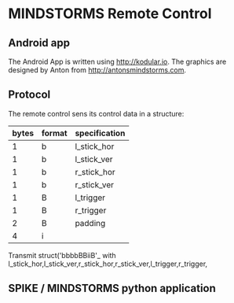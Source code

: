 # MINDSTORMS Remote Control

## Android app

The Android App is written using http://kodular.io. The graphics are designed by Anton from http://antonsmindstorms.com.


## Protocol

The remote control sens its control data in a structure:

|bytes | format | specification |
|------|--------|---------------|
| 1 | b | l_stick_hor |
| 1 | b | l_stick_ver |
| 1 | b | r_stick_hor |
| 1 | b | r_stick_ver |
| 1 | B | l_trigger |
| 1 | B | r_trigger |
| 2 | B | padding |
| 4 | i |  

Transmit struct('bbbbBBiiB'_ with l_stick_hor,l_stick_ver,r_stick_hor,r_stick_ver,l_trigger,r_trigger,

## SPIKE / MINDSTORMS python application